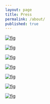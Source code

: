 ```yaml
---
layout: page
title: Press
permalink: /about/
published: true
---
```


[![fig](http://i.imgur.com/soflhVo.jpg)](https://www.citylab.com/transportation/2017/09/visualize-transit-frequency-nearly-anywhere-in-the-world/538725/)

[![fig](http://i.imgur.com/Lth7qQV.jpg)](https://www.citylab.com/transportation/2017/04/groove-out-to-24-hours-of-new-york-transit-with-the-multimodal-symphony/522633/)

[![fig](http://i.imgur.com/H7c7G69.jpg)](https://mobilitylab.org/2017/04/11/nyc-visualization-transit-options/)

[![fig](http://i.imgur.com/pamda1H.png)](http://gothamist.com/2017/04/05/soothing_taxi_video.php)

[![fig](http://i.imgur.com/AAdsA9u.png)](http://mentalfloss.com/article/90017/what-24-hours-new-york-city-subway-travel-looks)

[![fig](http://i.imgur.com/mFY6ICr.jpg)](https://technical.ly/brooklyn/2017/03/28/nyc-taxi-trips-map-will-geary/)

[![fig](http://i.imgur.com/YzQK9CG.jpg)](https://technical.ly/brooklyn/2016/12/12/brooklyn-daycare-deserts-map/?utm_content=bufferff628&utm_medium=social&utm_source=twitter.com&utm_campaign=buffer)


